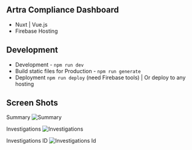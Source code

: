 ## Artra Compliance Dashboard

- Nuxt | Vue.js
- Firebase Hosting

## Development
- Development - `npm run dev`
- Build static files for Production - `npm run generate`
- Deployment `npm run deploy` (need Firebase tools) | Or deploy to any hosting

## Screen Shots

Summary
<img src="https://artra-pay.web.app/screen-shots/summary.jpg" alt="Summary"/>

Investigations
<img src="https://artra-pay.web.app/screen-shots/investigations.jpg" alt="Investigations"/>

Investigations ID
<img src="https://artra-pay.web.app/screen-shots/investigations-id.jpg" alt="Investigations Id"/>
